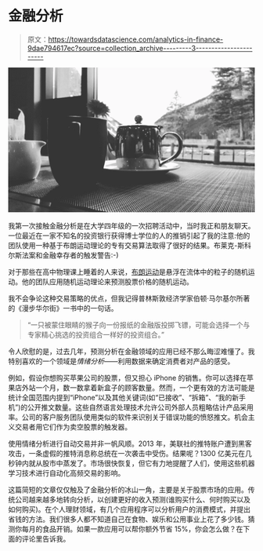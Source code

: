 # 金融分析

> 原文：<https://towardsdatascience.com/analytics-in-finance-9dae794617ec?source=collection_archive---------3----------------------->

![](img/675208e405a841d390c2697673d1e957.png)

我第一次接触金融分析是在大学四年级的一次招聘活动中，当时我正和朋友聊天。一位最近在一家不知名的投资银行获得博士学位的人的推销引起了我的注意:他的团队使用一种基于布朗运动理论的专有交易算法取得了很好的结果。布莱克-斯科尔斯法案和金融幸存者的触发警告:-)

对于那些在高中物理课上睡着的人来说，[布朗运动](https://en.wikipedia.org/wiki/Brownian_motion)是悬浮在流体中的粒子的随机运动。他的团队应用随机运动理论来预测股票价格的随机运动。

我不会争论这种交易策略的优点，但我记得普林斯敦经济学家伯顿·马尔基尔所著的《漫步华尔街》一书中的一句话。

> “一只被蒙住眼睛的猴子向一份报纸的金融版投掷飞镖，可能会选择一个与专家精心挑选的投资组合一样好的投资组合。”

令人欣慰的是，过去几年，预测分析在金融领域的应用已经不那么晦涩难懂了。我特别喜欢的一个领域是*情绪分析*——利用数据来确定消费者对产品的感受。

例如，假设你想购买苹果公司的股票，但又担心 iPhone 的销售。你可以选择在苹果店外站一个月，数一数拿着新盒子的顾客数量。然而，一个更有效的方法可能是统计全国范围内提到“iPhone”以及其他关键词(如“已接收”、“拆箱”、“我的新手机”)的公开推文数量。这些自然语言处理技术允许公司外部人员粗略估计产品采用率。公司的客户服务团队使用类似的软件来识别关于错误功能的愤怒推文。机会主义交易者用它们作为卖空股票的触发器。

使用情绪分析进行自动交易并非一帆风顺。2013 年，美联社的推特账户遭到黑客攻击，一条虚假的推特消息称总统在一次袭击中受伤。结果呢？1300 亿美元在几秒钟内就从股市中蒸发了。市场很快恢复，但它有力地提醒了人们，使用这些机器学习技术进行自动化高频交易的影响。

这篇简短的文章仅仅触及了金融分析的冰山一角，主要是关于股票市场的应用。传统公司越来越多地转向分析，以创建更好的收入预测(谁购买什么、何时购买以及如何购买)。在个人理财领域，有几个应用程序可以分析用户的消费模式，并提出省钱的方法。我们很多人都不知道自己在食物、娱乐和公用事业上花了多少钱。猜测你每月的食品开销。如果一款应用可以帮你额外节省 15%，你会怎么做？在下面的评论里告诉我。
